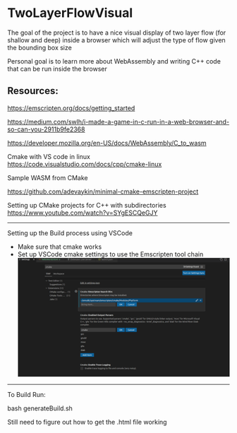 # TwoLayerFlowVisual

The goal of the project is to have a nice visual display of
two layer flow (for shallow and deep) inside a browser
which will adjust the type of flow given the bounding box size

Personal goal is to learn more about WebAssembly and writing
C++ code that can be run inside the browser

## Resources:

https://emscripten.org/docs/getting_started

https://medium.com/swlh/i-made-a-game-in-c-run-in-a-web-browser-and-so-can-you-2911b9fe2368

https://developer.mozilla.org/en-US/docs/WebAssembly/C_to_wasm

Cmake with VS code in linux
https://code.visualstudio.com/docs/cpp/cmake-linux

Sample WASM from CMake

https://github.com/adevaykin/minimal-cmake-emscripten-project

Setting up CMake projects for C++ with subdirectories
https://www.youtube.com/watch?v=SYgESCQeGJY

---

Setting up the Build process using VSCode

- Make sure that cmake works
- Set up VSCode cmake settings to use the Emscripten tool chain
  ![Screenshot](README_Images/VSCodeEMScripten.png)

---

To Build
Run:

bash generateBuild.sh 


Still need to figure out how to get the .html file working
